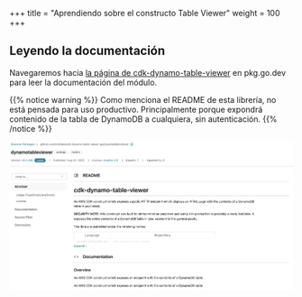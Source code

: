 +++
title = "Aprendiendo sobre el constructo Table Viewer"
weight = 100
+++

## Leyendo la documentación

Navegaremos hacia [la página de cdk-dynamo-table-viewer](https://pkg.go.dev/github.com/cdklabs/cdk-dynamo-table-viewer-go/dynamotableviewer) en pkg.go.dev para leer la documentación del módulo.

{{% notice warning %}}
Como menciona el README de esta librería, no está pensada para uso productivo. Principalmente 
porque expondrá contenido de la tabla de DynamoDB a cualquiera, sin autenticación.
{{% /notice %}}

![](./table-viewer-go.png)
